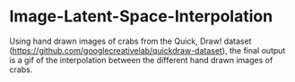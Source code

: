 # Image-Latent-Space-Interpolation
Using hand drawn images of crabs from the Quick, Draw! dataset (https://github.com/googlecreativelab/quickdraw-dataset), the final output is a gif of the interpolation between the different hand drawn images of crabs.
